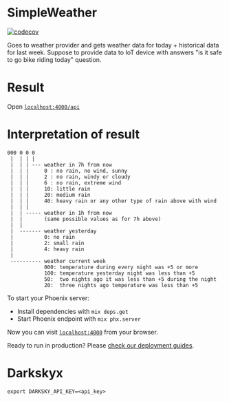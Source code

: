 # SimpleWeather

[![codecov](https://codecov.io/gh/kiote/simple_weather/branch/master/graph/badge.svg)](https://codecov.io/gh/kiote/simple_weather)

Goes to weather provider and gets weather data for today + historical data for last week.
Suppose to provide data to IoT device with answers "is it safe to go bike riding today" question.

# Result

Open [`localhost:4000/api`](http:localhost:4000/api)

# Interpretation of result

```
000 0 0 0
 |  | | |
 |  | | --- weather in 7h from now
 |  | |     0 : no rain, no wind, sunny
 |  | |     2 : no rain, windy or cloudy
 |  | |     6 : no rain, extreme wind
 |  | |     10: little rain
 |  | |     20: medium rain
 |  | |     40: heavy rain or any other type of rain above with wind
 |  | |
 |  | ----- weather in 1h from now
 |  |       (same possible values as for 7h above)
 |  |
 |  ------- weather yesterday
 |          0: no rain
 |          2: small rain
 |          4: heavy rain
 |
 ---------- weather current week
            000: temperature during every night was +5 or more
            100: temperature yesterday night was less than +5
            50:  two nights ago it was less than +5 during the night
            20:  three nights ago temperature was less than +5
```

To start your Phoenix server:

  * Install dependencies with `mix deps.get`
  * Start Phoenix endpoint with `mix phx.server`

Now you can visit [`localhost:4000`](http://localhost:4000) from your browser.

Ready to run in production? Please [check our deployment guides](https://hexdocs.pm/phoenix/deployment.html).

# Darkskyx

`export DARKSKY_API_KEY=<api_key>`

